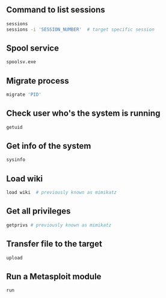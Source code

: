 ## Command to list sessions

```bash
sessions
sessions -i 'SESSION_NUMBER'  # target specific session
```

## Spool service

```bash
spoolsv.exe
```

## Migrate process

```bash
migrate 'PID'
```

## Check user who's the system is running

```bash
getuid
```

## Get info of the system

```bash
sysinfo
```

## Load wiki

```bash
load wiki  # previously known as mimikatz
```

## Get all privileges

```bash
getprivs # previously known as mimikatz
```

## Transfer file to the target

```bash
upload
```

## Run a Metasploit module

```bash
run
```
